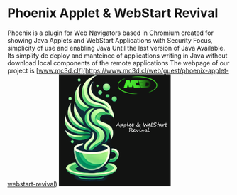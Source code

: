 # Phoenix Applet & WebStart Revival
Phoenix is a plugin for Web Navigators based in Chromium created for showing Java Applets and WebStart Applications with Security Focus, simplicity of use and enabling Java Until the last version of Java Available.  Its simplify de deploy and manteince of applications writing in Java without download local components of the remote applications
The webpage of our project is [www.mc3d.cl/](https://www.mc3d.cl/web/guest/phoenix-applet-webstart-revival)
<img src="Phoenix_appletviewer.png" width="50%" height="50%"/>
